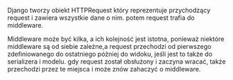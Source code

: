 Django tworzy obiekt HTTPRequest który reprezentuje przychodzący request i zawiera wszystkie dane o nim.
potem request trafia do middleware.

Middleware może być kilka, a ich kolejność jest istotna, ponieważ niektóre middleware są od siebie zależne,a request przechodzi od pierwszego zdefiniowanego do ostatniego 
później do widoku, jeśli jest to także do serializera i modelu.
gdy request został obsłużony i zaczyna wracać, także przechodzi przez te miejsca i może znów zahaczyć o middleware.
